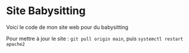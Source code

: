 # Site Babysitting

Voici le code de mon site web pour du babysitting

Pour mettre à jour le site : `git pull origin main`, puis `systemctl restart apache2`
